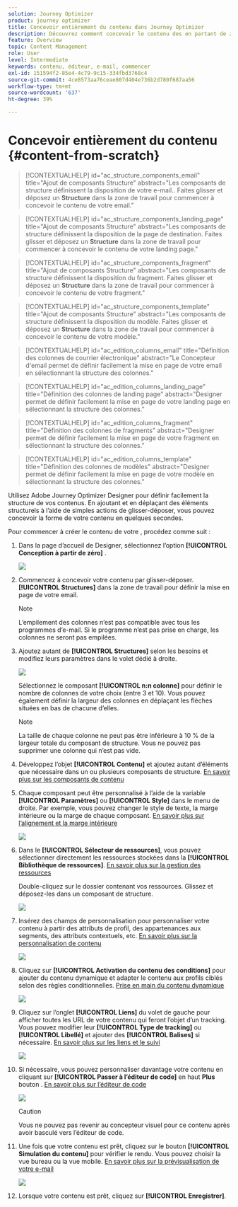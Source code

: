 ```yaml
---
solution: Journey Optimizer
product: journey optimizer
title: Concevoir entièrement du contenu dans Journey Optimizer
description: Découvrez comment concevoir le contenu des en partant de zéro.
feature: Overview
topic: Content Management
role: User
level: Intermediate
keywords: contenu, éditeur, e-mail, commencer
exl-id: 151594f2-85e4-4c79-9c15-334fbd3768c4
source-git-commit: 4ce8573aa76ceae807d404e736b2d780f687aa56
workflow-type: tm+mt
source-wordcount: '637'
ht-degree: 39%

---
```


# Concevoir entièrement du contenu {#content-from-scratch}

>[!CONTEXTUALHELP]
>id="ac_structure_components_email"
>title="Ajout de composants Structure"
>abstract="Les composants de structure définissent la disposition de votre e-mail.. Faites glisser et déposez un **Structure** dans la zone de travail pour commencer à concevoir le contenu de votre email."

>[!CONTEXTUALHELP]
>id="ac_structure_components_landing_page"
>title="Ajout de composants Structure"
>abstract="Les composants de structure définissent la disposition de la page de destination. Faites glisser et déposez un **Structure** dans la zone de travail pour commencer à concevoir le contenu de votre landing page."

>[!CONTEXTUALHELP]
>id="ac_structure_components_fragment"
>title="Ajout de composants Structure"
>abstract="Les composants de structure définissent la disposition du fragment. Faites glisser et déposez un **Structure** dans la zone de travail pour commencer à concevoir le contenu de votre fragment."

>[!CONTEXTUALHELP]
>id="ac_structure_components_template"
>title="Ajout de composants Structure"
>abstract="Les composants de structure définissent la disposition du modèle. Faites glisser et déposez un **Structure** dans la zone de travail pour commencer à concevoir le contenu de votre modèle."


>[!CONTEXTUALHELP]
>id="ac_edition_columns_email"
>title="Définition des colonnes de courrier électronique"
>abstract="Le Concepteur d&#39;email permet de définir facilement la mise en page de votre email en sélectionnant la structure des colonnes."

>[!CONTEXTUALHELP]
>id="ac_edition_columns_landing_page"
>title="Définition des colonnes de landing page"
>abstract="Designer permet de définir facilement la mise en page de votre landing page en sélectionnant la structure des colonnes."

>[!CONTEXTUALHELP]
>id="ac_edition_columns_fragment"
>title="Définition des colonnes de fragments"
>abstract="Designer permet de définir facilement la mise en page de votre fragment en sélectionnant la structure des colonnes."

>[!CONTEXTUALHELP]
>id="ac_edition_columns_template"
>title="Définition des colonnes de modèles"
>abstract="Designer permet de définir facilement la mise en page de votre modèle en sélectionnant la structure des colonnes."


Utilisez Adobe Journey Optimizer Designer pour définir facilement la structure de vos contenus. En ajoutant et en déplaçant des éléments structurels à l’aide de simples actions de glisser-déposer, vous pouvez concevoir la forme de votre contenu en quelques secondes.

Pour commencer à créer le contenu de votre , procédez comme suit :

1. Dans la page d’accueil de Designer, sélectionnez l’option **[!UICONTROL Conception à partir de zéro]** .

   ![](assets/email_designer.png)

1. Commencez à concevoir votre contenu par glisser-déposer. **[!UICONTROL Structures]** dans la zone de travail pour définir la mise en page de votre email.

   >[!NOTE]
   >
   >L’empilement des colonnes n’est pas compatible avec tous les programmes d’e-mail. Si le programme n’est pas prise en charge, les colonnes ne seront pas empilées.

   <!--Once placed in the email, you cannot move nor remove your components unless there is already a content component or a fragment placed inside. This is not true in AJO - TBC?-->

1. Ajoutez autant de **[!UICONTROL Structures]** selon les besoins et modifiez leurs paramètres dans le volet dédié à droite.

   ![](assets/email_designer_structure_components.png)

   Sélectionnez le composant **[!UICONTROL n:n colonne]** pour définir le nombre de colonnes de votre choix (entre 3 et 10). Vous pouvez également définir la largeur des colonnes en déplaçant les flèches situées en bas de chacune d’elles.

   >[!NOTE]
   >
   >La taille de chaque colonne ne peut pas être inférieure à 10 % de la largeur totale du composant de structure. Vous ne pouvez pas supprimer une colonne qui n’est pas vide.

1. Développez l’objet **[!UICONTROL Contenu]** et ajoutez autant d’éléments que nécessaire dans un ou plusieurs composants de structure. [En savoir plus sur les composants de contenu](content-components.md)

1. Chaque composant peut être personnalisé à l’aide de la variable **[!UICONTROL Paramètres]** ou **[!UICONTROL Style]** dans le menu de droite. Par exemple, vous pouvez changer le style de texte, la marge intérieure ou la marge de chaque composant. [En savoir plus sur l’alignement et la marge intérieure](alignment-and-padding.md)

   ![](assets/email_designer_structure_component.png)

1. Dans le **[!UICONTROL Sélecteur de ressources]**, vous pouvez sélectionner directement les ressources stockées dans la **[!UICONTROL Bibliothèque de ressources]**. [En savoir plus sur la gestion des ressources](assets-essentials.md)

   Double-cliquez sur le dossier contenant vos ressources. Glissez et déposez-les dans un composant de structure.

   ![](assets/email_designer_asset_picker.png)

1. Insérez des champs de personnalisation pour personnaliser votre contenu à partir des attributs de profil, des appartenances aux segments, des attributs contextuels, etc. [En savoir plus sur la personnalisation de contenu](../personalization/personalize.md)

   ![](assets/email_designer_personalization.png)

1. Cliquez sur **[!UICONTROL Activation du contenu des conditions]** pour ajouter du contenu dynamique et adapter le contenu aux profils ciblés selon des règles conditionnelles. [Prise en main du contenu dynamique](../personalization/get-started-dynamic-content.md)

   ![](assets/email_designer_dynamic-content.png)

1. Cliquez sur l’onglet **[!UICONTROL Liens]** du volet de gauche pour afficher toutes les URL de votre contenu qui feront l’objet d’un tracking. Vous pouvez modifier leur **[!UICONTROL Type de tracking]** ou **[!UICONTROL Libellé]** et ajouter des **[!UICONTROL Balises]** si nécessaire. [En savoir plus sur les liens et le suivi](message-tracking.md)

   ![](assets/email_designer_links.png)

1. Si nécessaire, vous pouvez personnaliser davantage votre contenu en cliquant sur **[!UICONTROL Passer à l’éditeur de code]** en haut **Plus** bouton . [En savoir plus sur l’éditeur de code](code-content.md)

   ![](assets/email_designer_switch-to-code.png)

   >[!CAUTION]
   >
   >Vous ne pouvez pas revenir au concepteur visuel pour ce contenu après avoir basculé vers l’éditeur de code.

1. Une fois que votre contenu est prêt, cliquez sur le bouton **[!UICONTROL Simulation du contenu]** pour vérifier le rendu. Vous pouvez choisir la vue bureau ou la vue mobile. [En savoir plus sur la prévisualisation de votre e-mail](preview.md)

   ![](assets/email_designer_simulate_content.png)

1. Lorsque votre contenu est prêt, cliquez sur **[!UICONTROL Enregistrer]**.

